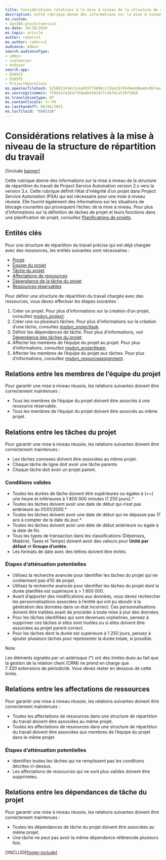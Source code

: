 ```yaml
---
title: Considérations relatives à la mise à niveau de la structure de répartition du travail
description: Cette rubrique donne des informations sur la mise à niveau de la structure de répartition du travail de Project Service Automation version 2.x vers la version 3.x.
ms.custom:
- dyn365-projectservice
ms.date: 10/18/2019
ms.topic: article
author: ruhercul
ms.author: ruhercul
audience: Admin
search.audienceType:
- admin
- customizer
- enduser
search.app:
- D365CE
- D365PS
- ProjectOperations
ms.openlocfilehash: 5258813410c3cea015775898cc72ba1574549edd8ee0c8b7aad8c94943eb5a60
ms.sourcegitcommit: 7f8d1e7a16af769adb43d1877c28fdce53975db8
ms.translationtype: HT
ms.contentlocale: fr-FR
ms.lasthandoff: 08/06/2021
ms.locfileid: "6992338"
---
```

# <a name="upgrade-considerations-for-the-work-breakdown-structure"></a>Considérations relatives à la mise à niveau de la structure de répartition du travail

[!include [banner](../includes/psa-now-project-operations.md)]

Cette rubrique donne des informations sur la mise à niveau de la structure de répartition du travail de Project Service Automation version 2.x vers la version 3.x. Cette rubrique définit l’état d’intégrité d’un projet dans Project Service Automation (PSA) qui est nécessaire pour une mise à niveau réussie. Elle fournit également des informations sur les situations de blocage courantes qui provoquent l’échec de la mise à niveau. Pour plus d’informations sur la définition de tâches de projet et leurs fonctions dans une planification de projet, consultez [Planifications de projets](project-creating.md).

## <a name="key-entities"></a>Entités clés
Pour une structure de répartition du travail précise qui est déjà chargée avec des ressources, les entités suivantes sont nécessaires :

- [Projet](/dynamics365/customerengagement/on-premises/developer/entities/msdyn_project)
- [Équipe du projet](/dynamics365/customerengagement/on-premises/developer/entities/msdyn_projectteam)
- [Tâche du projet](/dynamics365/customerengagement/on-premises/developer/entities/msdyn_projecttask)
- [Affectations de ressources](/dynamics365/customerengagement/on-premises/developer/entities/msdyn_resourceassignment)
- [Dépendance de la tâche du projet](/dynamics365/customerengagement/on-premises/developer/entities/msdyn_projecttaskdependency)
- [Ressources réservables](/dynamics365/customerengagement/on-premises/developer/entities/bookableresource)

Pour définir une structure de répartition du travail chargée avec des ressources, vous devez effectuer les étapes suivantes :

1. Créer un projet. Pour plus d’informations sur la création d’un projet, consultez [msdyn_project](/dynamics365/customerengagement/on-premises/developer/entities/msdyn_project).
2. Créer une ou plusieurs tâches. Pour plus d’informations sur la création d’une tâche, consultez [msdyn_projecttask](/dynamics365/customerengagement/on-premises/developer/entities/msdyn_projecttask).
3. Définir les dépendances de tâche. Pour plus d’informations, voir [Dépendance des tâches du projet](/dynamics365/customerengagement/on-premises/developer/entities/msdyn_projecttaskdependency).
4. Affecter les membres de l’équipe du projet au projet. Pour plus d’informations, consultez [msdyn_projectteam](/dynamics365/customerengagement/on-premises/developer/entities/msdyn_projectteam).
5. Affecter les membres de l’équipe du projet aux tâches. Pour plus d’informations, consultez [msdyn_resourceassignment](/dynamics365/customerengagement/on-premises/developer/entities/msdyn_resourceassignment).

## <a name="project-team-relationships"></a>Relations entre les membres de l’équipe du projet

Pour garantir une mise à niveau réussie, les relations suivantes doivent être correctement maintenues :
- Tous les membres de l’équipe du projet doivent être associés à une ressource réservable.
- Tous les membres de l’équipe du projet doivent être associés au même projet. 

## <a name="project-task-relationships"></a>Relations entre les tâches du projet
Pour garantir une mise à niveau réussie, les relations suivantes doivent être correctement maintenues :

- Les tâches connexes doivent être associées au même projet.
- Chaque tâche de ligne doit avoir une tâche parente.
- Chaque tâche doit avoir un projet parent.

### <a name="valid-conditions"></a>Conditions valides

- Toutes les durées de tâche doivent être supérieures ou égales à (>=) une heure et inférieures à 1 800 000 minutes (1 250 jours).*
- Toutes les tâches doivent avoir une date de début qui n’est pas antérieure au 01/01/2000.*
- Toutes les tâches doivent avoir une date de début qui ne dépasse pas 17 ans à compter de la date du jour.*
- Toutes les tâches doivent avoir une date de début antérieure ou égale à la date de fin.
- Tous les types de transaction dans les classifications (Dépenses, Matériel, Taxes et Temps) doivent avoir des valeurs pour **Unité par défaut** et **Groupe d’unités**.
- Les formats de date avec des lettres doivent être évités.

### <a name="potential-mitigation-steps"></a>Étapes d’atténuation potentielles
- Utilisez la recherche avancée pour identifier les tâches du projet qui ne contiennent pas d’ID de projet.
- Utilisez la recherche avancée pour identifier les tâches du projet dont la durée planifiée est supérieure à > 1 800 000.
- Avant d’apporter des modifications aux données, vous devez rechercher les personnalisations associées à l’entité qui ont pu aboutir à la génération des données dans un état incorrect. Ces personnalisations doivent être traitées avant de procéder à toute mise à jour des données.
- Pour les tâches identifiées qui sont devenues orphelines, pensez à supprimer ces tâches si elles sont inutiles ou si elles doivent être associées au projet parent correct.
- Pour les tâches dont la durée est supérieure à 1 250 jours, pensez à ajouter plusieurs tâches pour représenter la durée totale, si possible.

> [!NOTE]
> Les éléments signalés par un astérisque (\*) ont des limites dues au fait que la gestion de la relation client (CRM) ne prend en charge que 7 320 extensions de périodicité. Vous devez rester en dessous de cette limite.

## <a name="resource-assignment-relationships"></a>Relations entre les affectations de ressources
Pour garantir une mise à niveau réussie, les relations suivantes doivent être correctement maintenues :

- Toutes les affectations de ressources dans une structure de répartition du travail doivent être associées au même projet.
- Toutes les affectations de ressources dans une structure de répartition du travail doivent être associées aux membres de l’équipe du projet dans le même projet.

### <a name="potential-mitigation-steps"></a>Étapes d’atténuation potentielles
- Identifiez toutes les tâches qui ne remplissent pas les conditions décrites ci-dessus.  
- Les affectations de ressources qui ne sont plus valides doivent être supprimées.

## <a name="project-task-dependency-relationships"></a>Relations entre les dépendances de tâche du projet
Pour garantir une mise à niveau réussie, les relations suivantes doivent être correctement maintenues :

- Toutes les dépendances de tâche du projet doivent être associées au même projet.
- Une tâche ne peut pas avoir la même dépendance référencée plusieurs fois.


[!INCLUDE[footer-include](../includes/footer-banner.md)]